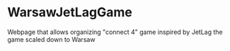 # WarsawJetLagGame
Webpage that allows organizing "connect 4" game inspired by JetLag the game scaled down to Warsaw

